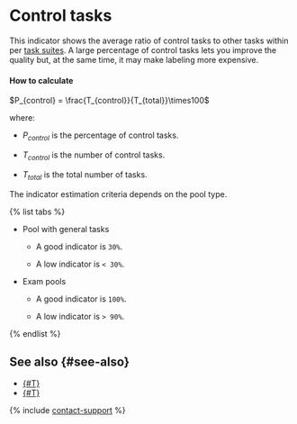 # Control tasks

This indicator shows the average ratio of control tasks to other tasks within per [task suites](../../../glossary.md#task-suite). A large percentage of control tasks lets you improve the quality but, at the same time, it may make labeling more expensive.

#### How to calculate

$P_{control} = \frac{T_{control}}{T_{total}}\times100$

where:

- $P_{control}$ is the percentage of control tasks.

- $T_{control}$ is the number of control tasks.

- $T_{total}$ is the total number of tasks.

The indicator estimation criteria depends on the pool type.

{% list tabs %}

- Pool with general tasks

    - A good indicator is `30%`.

    - A low indicator is `< 30%`.

- Exam pools

    - A good indicator is `100%`.

    - A low indicator is `> 90%`.

{% endlist %}

## See also {#see-also}

- [{#T}](../task_markup.md)
- [{#T}](../task-markup-by-yourself.md)

{% include [contact-support](../../_includes/contact-support.md) %}